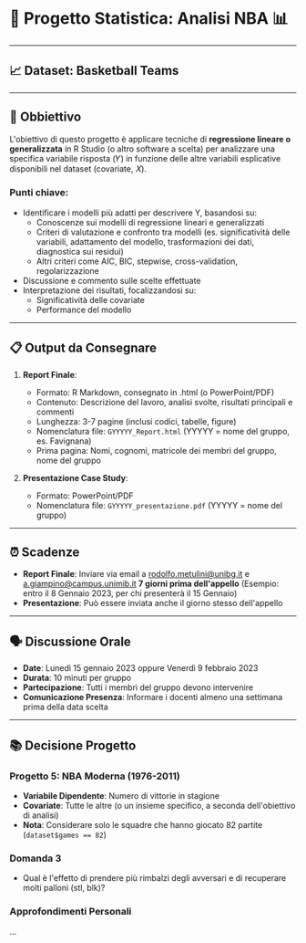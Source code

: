 # 🏀 Progetto Statistica: Analisi NBA 📊

---

## 📈 Dataset: Basketball Teams

---

## 🎯 Obbiettivo

L'obiettivo di questo progetto è applicare tecniche di **regressione lineare o generalizzata** in R Studio (o altro software a scelta) per analizzare una specifica variabile risposta (𝑌) in funzione delle altre variabili esplicative disponibili nel dataset (covariate, 𝑋).

### Punti chiave:
- Identificare i modelli più adatti per descrivere Y, basandosi su:
  - Conoscenze sui modelli di regressione lineari e generalizzati
  - Criteri di valutazione e confronto tra modelli (es. significatività delle variabili, adattamento del modello, trasformazioni dei dati, diagnostica sui residui)
  - Altri criteri come AIC, BIC, stepwise, cross-validation, regolarizzazione
- Discussione e commento sulle scelte effettuate
- Interpretazione dei risultati, focalizzandosi su:
  - Significatività delle covariate
  - Performance del modello

---

## 📋 Output da Consegnare

1. **Report Finale**: 
   - Formato: R Markdown, consegnato in .html (o PowerPoint/PDF)
   - Contenuto: Descrizione del lavoro, analisi svolte, risultati principali e commenti
   - Lunghezza: 3-7 pagine (inclusi codici, tabelle, figure)
   - Nomenclatura file: `GYYYYY_Report.html` (YYYYY = nome del gruppo, es. Favignana)
   - Prima pagina: Nomi, cognomi, matricole dei membri del gruppo, nome del gruppo

2. **Presentazione Case Study**:
   - Formato: PowerPoint/PDF
   - Nomenclatura file: `GYYYYY_presentazione.pdf` (YYYYY = nome del gruppo)

---

## ⏰ Scadenze

- **Report Finale**: Inviare via email a rodolfo.metulini@unibg.it e a.giampino@campus.unimib.it **7 giorni prima dell'appello** (Esempio: entro il 8 Gennaio 2023, per chi presenterà il 15 Gennaio)
- **Presentazione**: Può essere inviata anche il giorno stesso dell'appello

---

## 🗣 Discussione Orale

- **Date**: Lunedì 15 gennaio 2023 oppure Venerdì 9 febbraio 2023
- **Durata**: 10 minuti per gruppo
- **Partecipazione**: Tutti i membri del gruppo devono intervenire
- **Comunicazione Presenza**: Informare i docenti almeno una settimana prima della data scelta

---

## 📚 Decisione Progetto

### Progetto 5: NBA Moderna (1976-2011)
- **Variabile Dipendente**: Numero di vittorie in stagione
- **Covariate**: Tutte le altre (o un insieme specifico, a seconda dell'obiettivo di analisi)
- **Nota**: Considerare solo le squadre che hanno giocato 82 partite (`dataset$games == 82`)

### Domanda 3
- Qual è l'effetto di prendere più rimbalzi degli avversari e di recuperare molti palloni (stl, blk)?

### Approfondimenti Personali
...

